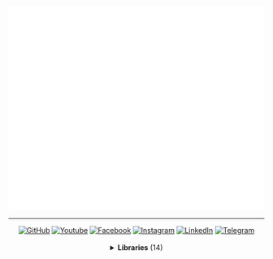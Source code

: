 <a href="//github.com/MaksymStoianov">
  <img src="assets/images/banner-1.svg" width="800" height="400">
</a>

<hr>

<!-- Section: Social -->
<div id="badges" align="center">
  <a href="https://github.com/MaksymStoianov" target="_blank"><img src="https://img.shields.io/github/followers/MaksymStoianov?style=flat&label=GitHub" alt="GitHub"></a>
  <a href="https://youtube.com/@MaksymStoianov" target="_blank"><img src="https://img.shields.io/youtube/channel/subscribers/UCB49p5DaPxbqP5no0EmMwOA?style=flat&label=YouTube" alt="Youtube"></a>
  <a href="https://facebook.com/MaksymStoianov" target="_blank"><img src="https://img.shields.io/badge/Facebook-gray?style=flat" alt="Facebook"></a>
  <a href="https://instagram.com/MaksymStoianov" target="_blank"><img src="https://img.shields.io/badge/Instagram-gray?style=flat" alt="Instagram"></a>
  <a href="https://linkedin.com/in/MaksymStoianov" target="_blank"><img src="https://img.shields.io/badge/LinkedIn-gray?style=flat" alt="LinkedIn"></a>
  <a href="https://t.me/MaksymStoianov" target="_blank"><img src="https://img.shields.io/badge/Telegram-gray?style=flat" alt="Telegram"></a>
</div>

<br>

<!-- Section: Libraries -->
<details>
  <summary align="center"><b>Libraries</b> (14)</summary>
  <br>
  <table width="100%" align="center">
    <thead>
      <tr>
        <th>
          <img width="150" height="1">
          <p><small>Name</small> ⏷</p>
        </th>
        <th>
          <img width="75" height="1">
          <p><small>Version</small></p>
        </th>
        <th>
          <img width="5" height="1">
          <p><small>Type</small></p>
        </th>
        <th>
          <img width="250" height="1">
          <p><small>Description</small></p>
        </th>
      </tr>
    </thead>
    <tbody>
      <tr>
        <td>
          <p><a href="//github.com/MaksymStoianov/Cron">Cron</a></p>
        </td>
        <td align="center">1.0.0</td>
        <td><a href="//github.com/topics/google-apps-script"><small>Google Apps Script</small></a></td>
        <td><b>EventEmitter</b> for <b>Google Apps Script</b> is a library that implements an event-driven architecture, allowing for easy interaction between different components of an application using the "publisher-subscriber" mechanism.</td>
      </tr>
      <tr>
        <td>
          <p><a href="//github.com/MaksymStoianov/EventEmitter">EventEmitter</a></p>
        </td>
        <td align="center">2.0.2</td>
        <td><a href="//github.com/topics/google-apps-script"><small>Google Apps Script</small></a></td>
        <td></td>
      </tr>
      <tr>
        <td>
          <p>⤷ Net</p>
        </td>
        <td align="center"></td>
        <td><a href="//github.com/topics/google-apps-script"><small>Google Apps Script</small></a></td>
        <td></td>
      </tr>
      <tr>
        <td>
          <p><a href="//github.com/MaksymStoianov/I18nService">I18nService</a></p>
        </td>
        <td align="center">1.1.2</td>
        <td><a href="//github.com/topics/google-apps-script"><small>Google Apps Script</small></a></td>
        <td></td>
      </tr>
      <tr>
        <td>
          <p><a href="//github.com/MaksymStoianov/SettingsService">SettingsService</a></p>
        </td>
        <td align="center"></td>
        <td><a href="//github.com/topics/google-apps-script"><small>Google Apps Script</small></a></td>
        <td></td>
      </tr>
      <tr>
        <td>
          <p><a href="//github.com/MaksymStoianov/Sheet">Sheet</a></p>
        </td>
        <td align="center"></td>
        <td><a href="//github.com/topics/google-apps-script"><small>Google Apps Script</small></a></td>
        <td></td>
      </tr>
      <tr>
        <td>
          <p>⤷ <a href="//github.com/MaksymStoianov/SheetLog">SheetLog</a></p>
        </td>
        <td align="center"></td>
        <td><a href="//github.com/topics/google-apps-script"><small>Google Apps Script</small></a></td>
        <td></td>
      </tr>
      <tr>
        <td>
          <p><a href="//github.com/MaksymStoianov/SheetSchema">SheetSchema</a></p>
        </td>
        <td align="center"></td>
        <td><a href="//github.com/topics/google-apps-script"><small>Google Apps Script</small></a></td>
        <td></td>
      </tr>
      <tr>
        <td>
          <p><a href="//github.com/MaksymStoianov/SuperCache">SuperCache</a></p>
        </td>
        <td align="center"></td>
        <td><a href="//github.com/topics/google-apps-script"><small>Google Apps Script</small></a></td>
        <td></td>
      </tr>
      <tr>
        <td>
          <p><a href="//github.com/MaksymStoianov/SuperProperties">SuperProperties</a></p>
        </td>
        <td align="center"></td>
        <td><a href="//github.com/topics/google-apps-script"><small>Google Apps Script</small></a></td>
        <td></td>
      </tr>
      <tr>
        <td>
          <p><a href="//github.com/MaksymStoianov/TelegramApp">TelegramApp</a></p>
        </td>
        <td align="center"></td>
        <td><a href="//github.com/topics/google-apps-script"><small>Google Apps Script</small></a></td>
        <td></td>
      </tr>
      <tr>
        <td>
          <p><a href="//github.com/MaksymStoianov/TriggerService">TriggerService</a></p>
        </td>
        <td align="center"></td>
        <td><a href="//github.com/topics/google-apps-script"><small>Google Apps Script</small></a></td>
        <td></td>
      </tr>
      <tr>
        <td>
          <p><a href="//github.com/MaksymStoianov/UrlService">UrlService</a></p>
        </td>
        <td align="center"></td>
        <td><a href="//github.com/topics/google-apps-script"><small>Google Apps Script</small></a></td>
        <td></td>
      </tr>
      <tr>
        <td>
          <p><a href="//github.com/MaksymStoianov/Utils">Utils</a></p>
        </td>
        <td align="center"></td>
        <td><a href="//github.com/topics/google-apps-script"><small>Google Apps Script</small></a></td>
        <td></td>
      </tr>
    </tbody>
  </table>
</details>
